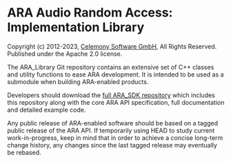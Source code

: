 # ARA Audio Random Access: Implementation Library

Copyright (c) 2012-2023, [Celemony Software GmbH](https://www.celemony.com), All Rights Reserved.
Published under the Apache 2.0 license.

The ARA_Library Git repository contains an extensive set of C++ classes and utility functions to ease
ARA development. It is intended to be used as a submodule when building ARA-enabled products.

Developers should download the [full ARA_SDK repository](https://github.com/Celemony/ARA_SDK)
which includes this repository along with the core ARA API specification, full documentation and
detailed example code.

Any public release of ARA-enabled software should be based on a tagged public release of the ARA API.
If temporarily using HEAD to study current work-in-progress, keep in mind that in order to achieve a
concise long-term change history, any changes since the last tagged release may eventually be rebased.
